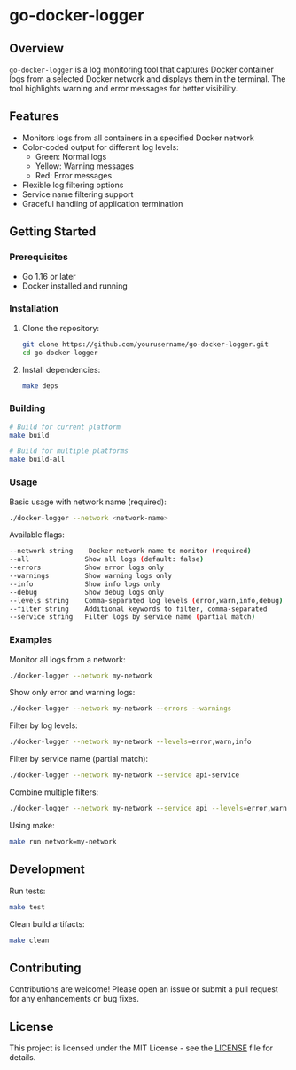 # go-docker-logger

## Overview
`go-docker-logger` is a log monitoring tool that captures Docker container logs from a selected Docker network and displays them in the terminal. The tool highlights warning and error messages for better visibility.

## Features
- Monitors logs from all containers in a specified Docker network
- Color-coded output for different log levels:
  - Green: Normal logs
  - Yellow: Warning messages
  - Red: Error messages
- Flexible log filtering options
- Service name filtering support
- Graceful handling of application termination

## Getting Started

### Prerequisites
- Go 1.16 or later
- Docker installed and running

### Installation
1. Clone the repository:
   ```bash
   git clone https://github.com/yourusername/go-docker-logger.git
   cd go-docker-logger
   ```

2. Install dependencies:
   ```bash
   make deps
   ```

### Building
```bash
# Build for current platform
make build

# Build for multiple platforms
make build-all
```

### Usage

Basic usage with network name (required):
```bash
./docker-logger --network <network-name>
```

Available flags:
```bash
--network string    Docker network name to monitor (required)
--all              Show all logs (default: false)
--errors           Show error logs only
--warnings         Show warning logs only
--info             Show info logs only
--debug            Show debug logs only
--levels string    Comma-separated log levels (error,warn,info,debug)
--filter string    Additional keywords to filter, comma-separated
--service string   Filter logs by service name (partial match)
```

### Examples

Monitor all logs from a network:
```bash
./docker-logger --network my-network
```

Show only error and warning logs:
```bash
./docker-logger --network my-network --errors --warnings
```

Filter by log levels:
```bash
./docker-logger --network my-network --levels=error,warn,info
```

Filter by service name (partial match):
```bash
./docker-logger --network my-network --service api-service
```

Combine multiple filters:
```bash
./docker-logger --network my-network --service api --levels=error,warn --filter="database,auth"
```

Using make:
```bash
make run network=my-network
```

## Development

Run tests:
```bash
make test
```

Clean build artifacts:
```bash
make clean
```

## Contributing
Contributions are welcome! Please open an issue or submit a pull request for any enhancements or bug fixes.

## License
This project is licensed under the MIT License - see the [LICENSE](LICENSE) file for details.